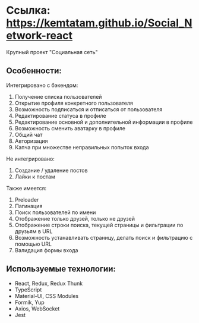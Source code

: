 # Ссылка: https://kemtatam.github.io/Social_Network-react

Крупный проект "Социальная сеть"

## Особенности:
Интегрировано с бэкендом:
1. Получение списка пользователей
2. Открытие профиля конкретного пользователя
3. Возможность подписаться и отписаться от пользователя
4. Редактирование статуса в профиле
5. Редактирование основной и дополнительной информации в профиле
6. Возможность сменить аватарку в профиле
7. Общий чат
8. Авторизация
9. Капча при множестве неправильных попыток входа

Не интегрировано:
1. Создание / удаление постов
2. Лайки к постам

Также имеется:
1. Preloader
2. Пагинация
3. Поиск пользователей по имени
4. Отображение только друзей, только не друзей
5. Отображение строки поиска, текущей страницы и фильтрации по друзьям в URL
6. Возможность устанавливать страницу, делать поиск и фильтрацию с помощью URL
7. Валидация формы входа

## Используемые технологии:
<ul>
  <li>React, Redux, Redux Thunk</li>  
  <li>TypeScript</li> 
  <li>Material-UI, CSS Modules</li> 
  <li>Formik, Yup</li> 
  <li>Axios, WebSocket</li> 
  <li>Jest</li>
</ul>


